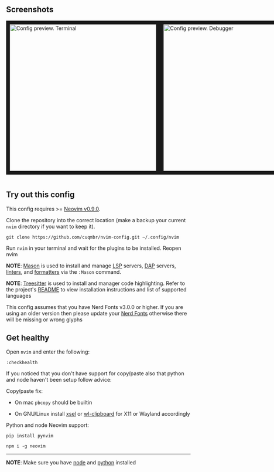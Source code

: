 ## Screenshots

<div style="display: flex; align-content: center;">
  <img src="https://drive.google.com/uc?export=view&id=16qAaJD2fM-kxnp40lKSLlhjoSnABdT-v" alt="Config preview. Terminal" width="400" border="10" />
  <img src="http://drive.google.com/uc?export=view&id=1JEvsD9bn6OrTh7mJfuZBrFNgIVZb8BjO" alt="Config preview. Debugger" width="400" border="10" />
  <img src="http://drive.google.com/uc?export=view&id=1beSxHLCaKnCdbc-sx-YXS-ZNt8sYBrC1" alt="Config preview. Keybindings menu" width="413" border="10" />
  <img src="http://drive.google.com/uc?export=view&id=1WoQe1j0qUMCMfd2psa-c5nzfq7hQUQjY" alt="Config preview. Git diff" width="400" border="10" />
</div>

## Try out this config

This config requires >= [Neovim v0.9.0](https://github.com/neovim/neovim/releases).

Clone the repository into the correct location (make a backup your current `nvim` directory if you want to keep it).

```
git clone https://github.com/cuqmbr/nvim-config.git ~/.config/nvim
```

Run `nvim` in your terminal and wait for the plugins to be installed. Reopen nvim

**NOTE**: [Mason](https://github.com/williamboman/mason.nvim) is used to install and manage [LSP](https://microsoft.github.io/language-server-protocol/) servers, [DAP](https://microsoft.github.io/debug-adapter-protocol/) servers, [linters](https://en.wikipedia.org/wiki/Lint_(software)), and [formatters](https://en.wikipedia.org/wiki/Prettyprint) via the `:Mason` command.  

**NOTE**: [Treesitter](https://github.com/nvim-treesitter/nvim-treesitter) is used to install and manager code highlighting. Refer to the project's [README](https://github.com/nvim-treesitter/nvim-treesitter#readme) to view installation instructions and list of supported languages

This config assumes that you have Nerd Fonts v3.0.0 or higher. If you are using an older version then please update your [Nerd Fonts](https://github.com/ryanoasis/nerd-fonts) otherwise there will be missing or wrong glyphs

## Get healthy

Open `nvim` and enter the following:

```
:checkhealth
```

If you noticed that you don't have support for copy/paste also that python and node haven't been setup follow advice:

Copy/paste fix:

- On mac `pbcopy` should be builtin

- On GNU/Linux install [xsel](https://vergenet.net/~conrad/software/xsel/) or [wl-clipboard](https://github.com/bugaevc/wl-clipboard) for X11 or Wayland accordingly

Python and node Neovim support:

  ```
  pip install pynvim
  ```

  ```
  npm i -g neovim
  ```
---

**NOTE**: Make sure you have [node](https://nodejs.org/) and [python](https://www.python.org/) installed
